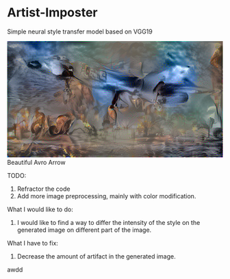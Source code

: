 # Artist-Imposter
Simple neural style transfer model based on VGG19

![alt text](https://github.com/LhjiuG/Artist-Imposter/blob/main/ade.png?raw=true)
Beautiful Avro Arrow

TODO: 
1. Refractor the code
2. Add more image preprocessing, mainly with color modification.

What I would like to do:
1. I would like to find a way to differ the intensity of the style on the generated image on different part of the image.
			
What I have to fix:
1. Decrease the amount of artifact in the generated image.

awdd
